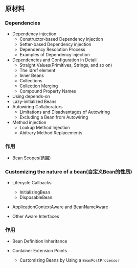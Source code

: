 ## 原材料

### Dependencies

- Dependency injection
  - Constructor-based Dependency injection
  - Setter-based Dependency injection
  - Dependency Resolution Process
  - Examples of Dependency injection
- Dependencies and Configuration in Detail
  - Straight Values(Primitives, Strings, and so on)
  - The idref element
  - Inner Beans
  - Collections
  - Collection Merging
  - Compound Property Names
- Using depends-on
- Lazy-initialized Beans
- Autowiring Collaborators
  - Limitations and Disadvantages of Autowiring
  - Excluding a Bean from Autowiring
- Method injection
  - Lookup Method Injection
  - Abitrary Method Replacements

### 作用





- Bean Scopes(范围)

  

### Customizing the nature of a bean(自定义Bean的性质)

  - Lifecycle Callbacks
    - InitializingBean
    - DisposableBean

  - ApplicationContextAware and BeanNameAware
  - Other Aware Interfaces

### 作用

- Bean Definition Inheritance
- Container Extension Points
  
  - Customizing Beans by Using a `BeanPostProcessor`


